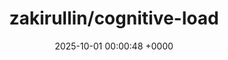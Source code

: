---
title: "zakirullin/cognitive-load"
link: "https://github.com/zakirullin/cognitive-load"
date: "2025-10-01 00:00:48 +0000"
description: "🧠 Cognitive load is what matters"
category: "github"
---